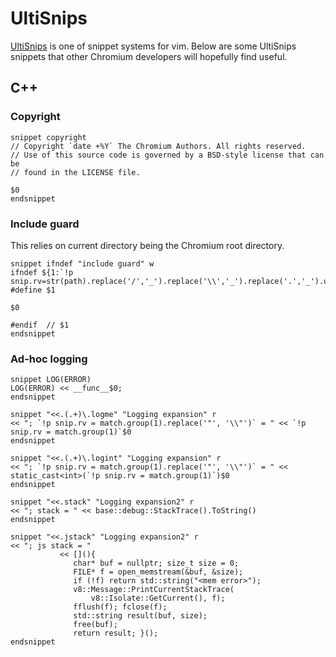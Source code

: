 # UltiSnips

[UltiSnips](https://vimawesome.com/plugin/ultisnips) is one of snippet systems
for vim.
Below are some UltiSnips snippets that other Chromium developers will hopefully
find useful.

## C++

### Copyright

```UltiSnips
snippet copyright
// Copyright `date +%Y` The Chromium Authors. All rights reserved.
// Use of this source code is governed by a BSD-style license that can be
// found in the LICENSE file.

$0
endsnippet
```


### Include guard

This relies on current directory being the Chromium root directory.

```Ultisnips
snippet ifndef "include guard" w
ifndef ${1:`!p snip.rv=str(path).replace('/','_').replace('\\','_').replace('.','_').upper()+'_'`}
#define $1

$0

#endif  // $1
endsnippet
```


### Ad-hoc logging

```Ultisnips
snippet LOG(ERROR)
LOG(ERROR) << __func__$0;
endsnippet

snippet "<<.(.+)\.logme" "Logging expansion" r
<< "; `!p snip.rv = match.group(1).replace('"', '\\"')` = " << `!p snip.rv = match.group(1)`$0
endsnippet

snippet "<<.(.+)\.logint" "Logging expansion" r
<< "; `!p snip.rv = match.group(1).replace('"', '\\"')` = " << static_cast<int>(`!p snip.rv = match.group(1)`)$0
endsnippet

snippet "<<.stack" "Logging expansion2" r
<< "; stack = " << base::debug::StackTrace().ToString()
endsnippet

snippet "<<.jstack" "Logging expansion2" r
<< "; js stack = "
           << [](){
              char* buf = nullptr; size_t size = 0;
              FILE* f = open_memstream(&buf, &size);
              if (!f) return std::string("<mem error>");
              v8::Message::PrintCurrentStackTrace(
                  v8::Isolate::GetCurrent(), f);
              fflush(f); fclose(f);
              std::string result(buf, size);
              free(buf);
              return result; }();
endsnippet
```
